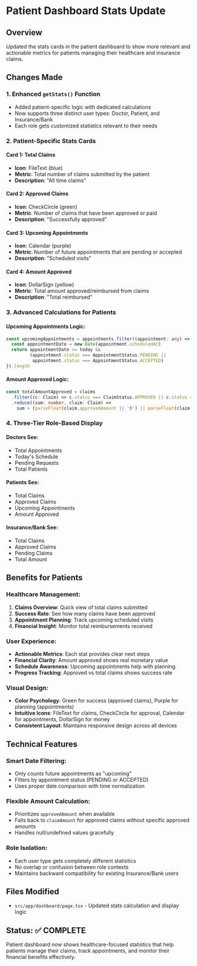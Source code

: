 # Patient Dashboard Stats Update

## Overview
Updated the stats cards in the patient dashboard to show more relevant and actionable metrics for patients managing their healthcare and insurance claims.

## Changes Made

### 1. Enhanced `getStats()` Function
- Added patient-specific logic with dedicated calculations
- Now supports three distinct user types: Doctor, Patient, and Insurance/Bank
- Each role gets customized statistics relevant to their needs

### 2. Patient-Specific Stats Cards

#### Card 1: Total Claims
- **Icon**: FileText (blue)
- **Metric**: Total number of claims submitted by the patient
- **Description**: "All time claims"

#### Card 2: Approved Claims
- **Icon**: CheckCircle (green)
- **Metric**: Number of claims that have been approved or paid
- **Description**: "Successfully approved"

#### Card 3: Upcoming Appointments
- **Icon**: Calendar (purple)
- **Metric**: Number of future appointments that are pending or accepted
- **Description**: "Scheduled visits"

#### Card 4: Amount Approved
- **Icon**: DollarSign (yellow)
- **Metric**: Total amount approved/reimbursed from claims
- **Description**: "Total reimbursed"

### 3. Advanced Calculations for Patients

#### Upcoming Appointments Logic:
```typescript
const upcomingAppointments = appointments.filter((appointment: any) => {
  const appointmentDate = new Date(appointment.scheduledAt)
  return appointmentDate >= today && 
         (appointment.status === AppointmentStatus.PENDING || 
          appointment.status === AppointmentStatus.ACCEPTED)
}).length
```

#### Amount Approved Logic:
```typescript
const totalAmountApproved = claims
  .filter((c: Claim) => c.status === ClaimStatus.APPROVED || c.status === ClaimStatus.PAID)
  .reduce((sum: number, claim: Claim) => 
    sum + (parseFloat(claim.approvedAmount || '0') || parseFloat(claim.claimAmount)), 0)
```

### 4. Three-Tier Role-Based Display

#### Doctors See:
- Total Appointments
- Today's Schedule
- Pending Requests
- Total Patients

#### Patients See:
- Total Claims
- Approved Claims
- Upcoming Appointments
- Amount Approved

#### Insurance/Bank See:
- Total Claims
- Approved Claims
- Pending Claims
- Total Amount

## Benefits for Patients

### Healthcare Management:
1. **Claims Overview**: Quick view of total claims submitted
2. **Success Rate**: See how many claims have been approved
3. **Appointment Planning**: Track upcoming scheduled visits
4. **Financial Insight**: Monitor total reimbursements received

### User Experience:
- **Actionable Metrics**: Each stat provides clear next steps
- **Financial Clarity**: Amount approved shows real monetary value
- **Schedule Awareness**: Upcoming appointments help with planning
- **Progress Tracking**: Approved vs total claims shows success rate

### Visual Design:
- **Color Psychology**: Green for success (approved claims), Purple for planning (appointments)
- **Intuitive Icons**: FileText for claims, CheckCircle for approval, Calendar for appointments, DollarSign for money
- **Consistent Layout**: Maintains responsive design across all devices

## Technical Features

### Smart Date Filtering:
- Only counts future appointments as "upcoming"
- Filters by appointment status (PENDING or ACCEPTED)
- Uses proper date comparison with time normalization

### Flexible Amount Calculation:
- Prioritizes `approvedAmount` when available
- Falls back to `claimAmount` for approved claims without specific approved amounts
- Handles null/undefined values gracefully

### Role Isolation:
- Each user type gets completely different statistics
- No overlap or confusion between role contexts
- Maintains backward compatibility for existing Insurance/Bank users

## Files Modified
- `src/app/dashboard/page.tsx` - Updated stats calculation and display logic

## Status: ✅ COMPLETE
Patient dashboard now shows healthcare-focused statistics that help patients manage their claims, track appointments, and monitor their financial benefits effectively.
